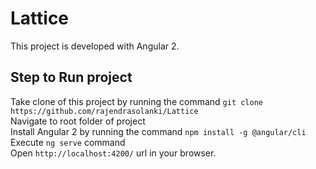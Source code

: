 # Lattice

This project is developed with Angular 2. 

## Step to Run project

Take clone of this project by running the command `git clone https://github.com/rajendrasolanki/Lattice`<br>
Navigate to root folder of project<br>
Install Angular 2 by running the command `npm install -g @angular/cli`<br>
Execute `ng serve` command<br>
Open `http://localhost:4200/` url in your browser. 
